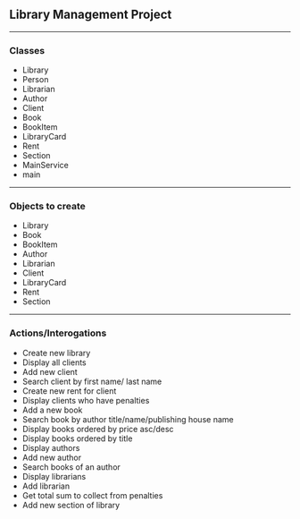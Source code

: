 ## Library Management Project

------
### Classes

- Library
- Person
- Librarian
- Author
- Client
- Book
- BookItem
- LibraryCard
- Rent
- Section
- MainService
- main
-------

### Objects to create
- Library
- Book
- BookItem
- Author
- Librarian
- Client
- LibraryCard
- Rent
- Section

-------

### Actions/Interogations


- Create new library
- Display all clients
- Add new client
- Search client by first name/ last name
- Create new rent for client
- Display clients who have penalties
- Add a new book
- Search book by author title/name/publishing house name
- Display books ordered by price asc/desc
- Display books ordered by title
- Display authors
- Add new author
- Search books of an author
- Display librarians
- Add librarian
- Get total sum to collect from penalties
- Add new section of library


